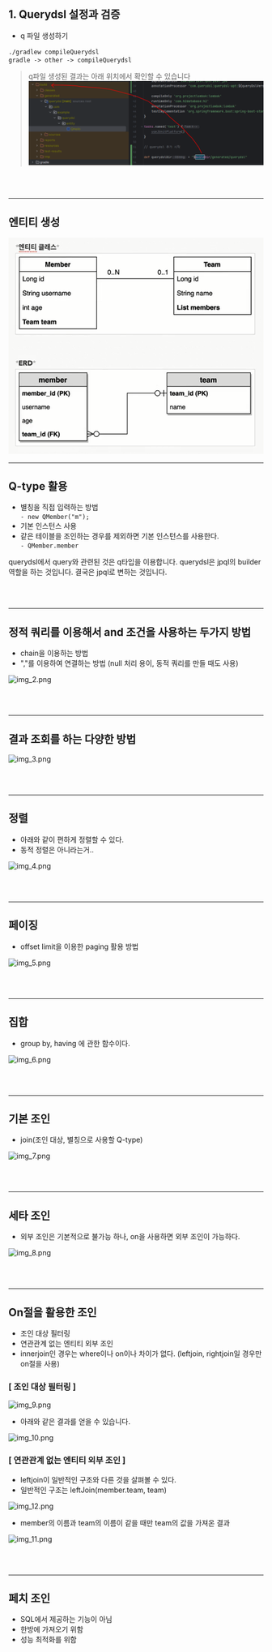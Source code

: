 ## 1. Querydsl 설정과 검증


- q 파일 생성하기
```
./gradlew compileQuerydsl
gradle -> other -> compileQuerydsl
```

> q파일 생성된 결과는 아래 위치에서 확인할 수 있습니다
![img.png](img.png)

<br/><br/>

---
## 엔티티 생성
![img_1.png](img_1.png)


---
## Q-type 활용
  - 별칭을 직접 입력하는 방법<br/>
```- new QMember("m");```
  - 기본 인스턴스 사용 
  - 같은 테이블을 조인하는 경우를 제외하면 기본 인스턴스를 사용한다.<br/>
```- QMember.member```

querydsl에서 query와 관련된 것은 q타입을 이용합니다.
querydsl은 jpql의 builder 역할을 하는 것입니다.
결국은 jpql로 변하는 것입니다.


<br/><br/>

---
## 정적 쿼리를 이용해서 and 조건을 사용하는 두가지 방법
  - chain을 이용하는 방법
  - ","를 이용하여 연결하는 방법 (null 처리 용이, 동적 쿼리를 만들 때도 사용)

![img_2.png](img_2.png)


<br/><br/>

---
## 결과 조회를 하는 다양한 방법

![img_3.png](img_3.png)



<br/><br/>

---
## 정렬
 - 아래와 같이 편하게 정렬할 수 있다.
 - 동적 정렬은 아니라는거..

![img_4.png](img_4.png)

<br/><br/>

---
## 페이징
 - offset limit을 이용한 paging 활용 방법

![img_5.png](img_5.png)

<br/><br/>

---
## 집합
 - group by, having 에 관한 함수이다.

![img_6.png](img_6.png)


<br/><br/>

---
## 기본 조인
- join(조인 대상, 별칭으로 사용할 Q-type)

![img_7.png](img_7.png)


<br/><br/>

---
## 세타 조인
 - 외부 조인은 기본적으로 불가능 하나, on을 사용하면 외부 조인이 가능하다.

![img_8.png](img_8.png)


<br/><br/>

---
## On절을 활용한 조인
 - 조인 대상 필터링
 - 연관관계 없는 엔티티 외부 조인
 - innerjoin인 경우는 where이나 on이나 차이가 없다. (leftjoin, rightjoin일 경우만 on절을 사용)

### [ 조인 대상 필터링 ]
![img_9.png](img_9.png)

- 아래와 같은 결과를 얻을 수 있습니다.

![img_10.png](img_10.png)

### [ 연관관계 없는 엔티티 외부 조인 ]
 - leftjoin이 일반적인 구조와 다른 것을 살펴볼 수 있다.
 - 일반적인 구조는 leftJoin(member.team, team)

![img_12.png](img_12.png)
 - member의 이름과 team의 이름이 같을 때만 team의 값을 가져온 결과

![img_11.png](img_11.png)


<br/><br/>

---
## 페치 조인
 - SQL에서 제공하는 기능이 아님
 - 한방에 가져오기 위함
 - 성능 최적화를 위함


